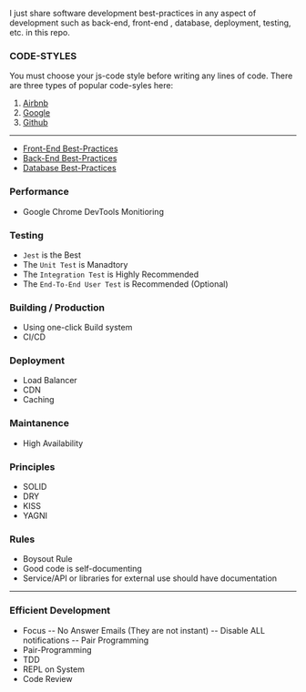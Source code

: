 I just share software development best-practices in any aspect of development such as back-end, front-end , database, deployment, testing, etc. in this repo.

### CODE-STYLES

You must choose your js-code style before writing any lines of code. There are three types of popular code-syles here:

1. [Airbnb](https://github.com/airbnb/javascript)
2. [Google](https://github.com/google/styleguide/blob/gh-pages/jsguide.html)
3. [Github](https://github.com/standard/standard)

<hr />

-   [Front-End Best-Practices](front-end/README.md)
-   [Back-End Best-Practices](front-end/README.md)
-   [Database Best-Practices](database/README.md)

### Performance

-   Google Chrome DevTools Monitioring

### Testing

-   `Jest` is the Best
-   The `Unit Test` is Manadtory
-   The `Integration Test` is Highly Recommended
-   The `End-To-End User Test` is Recommended (Optional)

### Building / Production

-   Using one-click Build system
-   CI/CD

### Deployment

-   Load Balancer
-   CDN
-   Caching

### Maintanence

-   High Availability

### Principles

-   SOLID
-   DRY
-   KISS
-   YAGNI

### Rules

-   Boysout Rule
-   Good code is self-documenting
-   Service/API or libraries for external use should have documentation

<hr />

### Efficient Development

-   Focus
    -- No Answer Emails (They are not instant)
    -- Disable ALL notifications
    -- Pair Programming
-   Pair-Programming
-   TDD
-   REPL on System
-   Code Review
